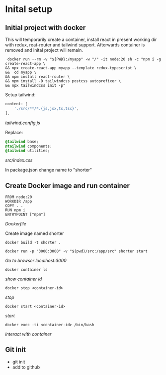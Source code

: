# Inital setup


## Initial project with docker


This will temporarily create a container, install react in present working dir with redux, reat-router and tailwind support. Afterwards container is removed and inital project will remain.
```shell
 docker run --rm -v "${PWD}:/myapp" -w "/" -it node:20 sh -c "npm i -g create-react-app \
&& npx create-react-app myapp --template redux-typescript \
&&  cd myapp \
&& npm install react-router \
&& npm install -D tailwindcss postcss autoprefixer \
&& npx tailwindcss init -p"
```


Setup tailwind:
```js
content: [
    './src/**/*.{js,jsx,ts,tsx}',
],
```
*tailwind.config.js*

Replace:
```css
@tailwind base;
@tailwind components;
@tailwind utilities;
```
*src/index.css*

In package.json change name to "shorter"


## Create Docker image and run container

```shell
FROM node:20
WORKDIR /app
COPY . .
RUN npm i
ENTRYPOINT ["npm"]
```
*Dockerfile*

Create image named shorter
```shell
docker build -t shorter .
```

```shell
docker run -p "3000:3000" -v "$(pwd)/src:/app/src" shorter start
```
*Go to browser localhost:3000*

```shell
docker container ls
```
*show container id*

```shell
docker stop <container-id>
```
*stop*

```shell
docker start <container-id>
```
*start*


```shell
docker exec -ti <container-id> /bin/bash
```
*interact with container*

## Git init
- git init
- add to github